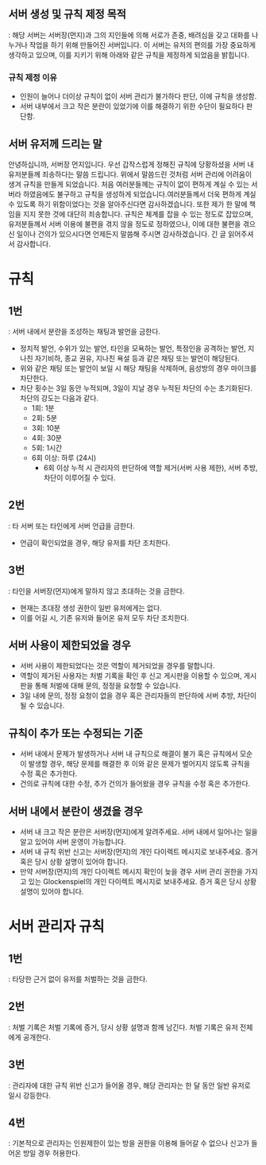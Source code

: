 ## 서버 생성 및 규칙 제정 목적  
: 해당 서버는 서버장(먼지)과 그의 지인들에 의해 서로가 존중, 배려심을 갖고 대화를 나누거나 작업을 하기 위해 만들어진 서버입니다. 이 서버는 유저의 편의를 가장 중요하게 생각하고 있으며, 이를 지키기 위해 아래와 같은 규칙을 제정하게 되었음을 밝힙니다.  

### 규칙 제정 이유  
- 인원이 늘어나 더이상 규칙이 없이 서버 관리가 불가하다 판단, 이에 규칙을 생성함.  
- 서버 내부에서 크고 작은 분란이 있었기에 이를 해결하기 위한 수단이 필요하다 판단함.  

## 서버 유저께 드리는 말  
안녕하십니까, 서버장 먼지입니다. 우선 갑작스럽게 정해진 규칙에 당황하셨을 서버 내 유저분들께 죄송하다는 말씀 드립니다. 위에서 말씀드린 것처럼 서버 관리에 어려움이 생겨 규칙을 만들게 되었습니다. 처음 여러분들께는 규칙이 없이 편하게 계실 수 있는 서버라 하였음에도 불구하고 규칙을 생성하게 되었습니다.여러분들께서 더욱 편하게 계실 수 있도록 하기 위함이었다는 것을 알아주신다면 감사하겠습니다. 또한 제가 한 말에 책임을 지지 못한 것에 대단히 죄송합니다. 규칙은 체계를 잡을 수 있는 정도로 잡았으며, 유저분들께서 서버 이용에 불편을 겪지 않을 정도로 정하였으나, 이에 대한 불편을 겪으신 일이나 건의가 있으시다면 언제든지 말씀해 주시면 감사하겠습니다. 긴 글 읽어주셔서 감사합니다.  


# 규칙  

## 1번  
: 서버 내에서 분란을 조성하는 채팅과 발언을 금한다.  
- 정치적 발언, 수위가 있는 발언, 타인을 모욕하는 발언, 특정인을 공격하는 발언, 지나친 자기비하, 종교 권유, 지나친 욕설 등과 같은 채팅 또는 발언이 해당된다.  
- 위와 같은 채팅 또는 발언이 보일 시 해당 채팅을 삭제하며, 음성방의 경우 마이크를 차단한다.  
- 차단 횟수는 3일 동안 누적되며, 3일이 지날 경우 누적된 차단의 수는 초기화된다. 차단의 강도는 다음과 같다.  
    - 1회: 1분  
    - 2회: 5분  
    - 3회: 10분  
    - 4회: 30분  
    - 5회: 1시간  
    - 6회 이상: 하루 (24시)  
        - 6회 이상 누적 시 관리자의 판단하에 역할 제거(서버 사용 제한), 서버 추방, 차단이 이루어질 수 있다.    

## 2번  
: 타 서버 또는 타인에게 서버 언급을 금한다.  
- 언급이 확인되었을 경우, 해당 유저를 차단 조치한다.  

## 3번  
: 타인을 서버장(먼지)에게 말하지 않고 초대하는 것을 금한다.  
- 현재는 초대장 생성 권한이 일반 유저에게는 없다.  
- 이를 어길 시, 기존 유저와 들어온 유저 모두 차단 조치한다.  

## 서버 사용이 제한되었을 경우  
- 서버 사용이 제한되었다는 것은 역할이 제거되었을 경우를 말합니다.  
- 역할이 제거된 사용자는 처벌 기록을 확인 후 신고 게시판을 이용할 수 있으며, 게시판을 통해 처벌에 대해 문의, 정정을 요청할 수 있습니다.  
- 3일 내에 문의, 정정 요청이 없을 경우 혹은 관리자들의 판단하에 서버 추방, 차단이 될 수 있습니다.  
  

## 규칙이 추가 또는 수정되는 기준  
- 서버 내에서 문제가 발생하거나 서버 내 규칙으로 해결이 불가 혹은 규칙에서 모순이 발생할 경우, 해당 문제를 해결한 후 이와 같은 문제가 벌어지지 않도록 규칙을 수정 혹은 추가한다.  
- 건의로 규칙에 대한 수정, 추가 건의가 들어왔을 경우 규칙을 수정 혹은 추가한다.  


## 서버 내에서 분란이 생겼을 경우  
- 서버 내 크고 작은 분란은 서버장(먼지)에게 알려주세요. 서버 내에서 일어나는 일을 알고 있어야 서버 운영이 가능합니다.  
- 서버 내 규칙 위반 신고는 서버장(먼지)의 개인 다이렉트 메시지로 보내주세요. 증거 혹은 당시 상황 설명이 있어야 합니다.  
- 만약 서버장(먼지)의 개인 다이렉트 메시지 확인이 늦을 경우 서버 관리 권한을 가지고 있는 Glockenspiel의 개인 다이렉트 메시지로 보내주세요. 증거 혹은 당시 상황 설명이 있어야 합니다.  


# 서버 관리자 규칙  

## 1번  
: 타당한 근거 없이 유저를 처벌하는 것을 금한다.  

## 2번  
: 처벌 기록은 처벌 기록에 증거, 당시 상황 설명과 함께 남긴다. 처벌 기록은 유저 전체에게 공개한다.  

## 3번  
: 관리자에 대한 규칙 위반 신고가 들어올 경우, 해당 관리자는 한 달 동안 일반 유저로 일시 강등한다.  

## 4번
: 기본적으로 관리자는 인원제한이 있는 방을 권한을 이용해 들어갈 수 없으나 신고가 들어온 방일 경우 허용한다.